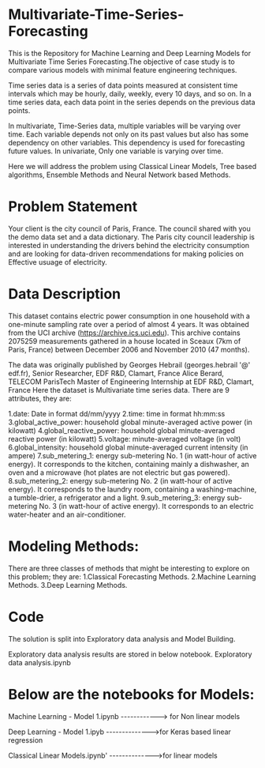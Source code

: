 # Multivariate-Time-Series-Forecasting
This is the Repository for Machine Learning and Deep Learning Models for Multivariate Time Series Forecasting.The objective of case study is to compare various models with minimal feature engineering techniques.

Time series data is a series of data points measured at consistent time intervals which may be hourly, daily, weekly, every 10 days, and so on. In a time series data, each data point in the series depends on the previous data points.

In multivariate, Time-Series data, multiple variables will be varying over time. Each variable depends not only on its past values but also has some dependency on other variables. This dependency is used for forecasting future values. In univariate, Only one variable is varying over time.

Here we will address the problem using Classical Linear Models, Tree based algorithms, Ensemble Methods and Neural Network based Methods.

# Problem Statement
Your client is the city council of Paris, France. The council shared with you the demo data set and a data dictionary. The Paris city council leadership is interested in understanding the drivers behind the electricity consumption and are looking for data-driven recommendations for making policies on Effective usuage of electricity.

# Data Description
This dataset contains electric power consumption in one household with a one-minute sampling rate over a period of almost 4 years. It was obtained from the UCI archive (https://archive.ics.uci.edu). This archive contains 2075259 measurements gathered in a house located in Sceaux (7km of Paris, France) between December 2006 and November 2010 (47 months).

The data was originally published by
Georges Hebrail (georges.hebrail '@' edf.fr), Senior Researcher, EDF R&D, Clamart, France Alice Berard, TELECOM ParisTech Master of Engineering Internship at EDF R&D, Clamart, France
Here the dataset is Multivariate time series data. There are 9 attributes, they are:

1.date: Date in format dd/mm/yyyy 2.time: time in format hh:mm:ss 3.global_active_power: household global minute-averaged active power (in kilowatt) 4.global_reactive_power: household global minute-averaged reactive power (in kilowatt) 5.voltage: minute-averaged voltage (in volt) 6.global_intensity: household global minute-averaged current intensity (in ampere) 7.sub_metering_1: energy sub-metering No. 1 (in watt-hour of active energy). It corresponds to the kitchen, containing mainly a dishwasher, an oven and a microwave (hot plates are not electric but gas powered). 8.sub_metering_2: energy sub-metering No. 2 (in watt-hour of active energy). It corresponds to the laundry room, containing a washing-machine, a tumble-drier, a refrigerator and a light. 9.sub_metering_3: energy sub-metering No. 3 (in watt-hour of active energy). It corresponds to an electric water-heater and an air-conditioner.
# Modeling Methods:
 There are three classes of methods that might be interesting to explore on this problem; they are:
1.Classical Forecasting Methods.
2.Machine Learning Methods.
3.Deep Learning Methods.
# Code
The solution is split into Exploratory data analysis and Model Building.

Exploratory data analysis results are stored in below notebook.
Exploratory data analysis.ipynb

# Below are the notebooks for Models:

Machine Learning - Model 1.ipynb ------------> for Non linear models

Deep Learning - Model 1.ipyb   -------------->for Keras based linear regression

Classical Linear Models.ipynb' -------------->for linear models



